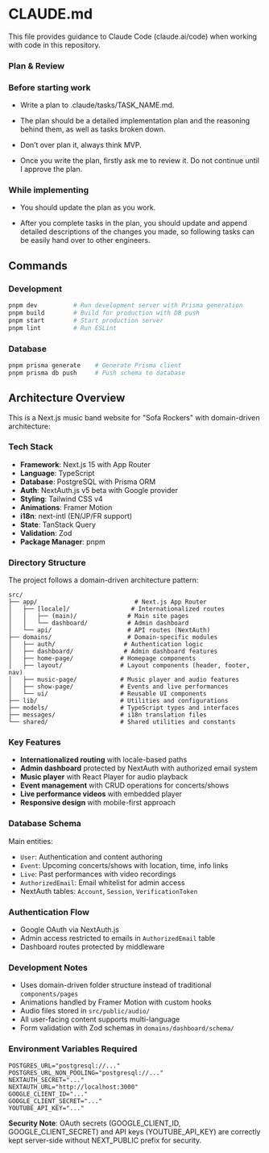 # CLAUDE.md

This file provides guidance to Claude Code (claude.ai/code) when working with code in this repository.

### Plan & Review

### Before starting work

- Write a plan to .claude/tasks/TASK_NAME.md.

- The plan should be a detailed implementation plan and the reasoning behind them, as well as tasks broken down.

- Don’t over plan it, always think MVP.

- Once you write the plan, firstly ask me to review it. Do not continue until I approve the plan.

### While implementing

- You should update the plan as you work.

- After you complete tasks in the plan, you should update and append detailed descriptions of the changes you made, so following tasks can be easily hand over to other engineers.

## Commands

### Development
```bash
pnpm dev          # Run development server with Prisma generation
pnpm build        # Build for production with DB push
pnpm start        # Start production server
pnpm lint         # Run ESLint
```

### Database
```bash
pnpm prisma generate    # Generate Prisma client
pnpm prisma db push     # Push schema to database
```

## Architecture Overview

This is a Next.js music band website for "Sofa Rockers" with domain-driven architecture:

### Tech Stack
- **Framework**: Next.js 15 with App Router
- **Language**: TypeScript
- **Database**: PostgreSQL with Prisma ORM
- **Auth**: NextAuth.js v5 beta with Google provider
- **Styling**: Tailwind CSS v4
- **Animations**: Framer Motion
- **i18n**: next-intl (EN/JP/FR support)
- **State**: TanStack Query
- **Validation**: Zod
- **Package Manager**: pnpm

### Directory Structure

The project follows a domain-driven architecture pattern:

```
src/
├── app/                           # Next.js App Router
│   ├── [locale]/                 # Internationalized routes
│   │   ├── (main)/              # Main site pages
│   │   └── dashboard/           # Admin dashboard
│   └── api/                     # API routes (NextAuth)
├── domains/                     # Domain-specific modules
│   ├── auth/                   # Authentication logic
│   ├── dashboard/              # Admin dashboard features
│   ├── home-page/             # Homepage components
│   ├── layout/                # Layout components (header, footer, nav)
│   ├── music-page/            # Music player and audio features
│   ├── show-page/             # Events and live performances
│   └── ui/                    # Reusable UI components
├── lib/                       # Utilities and configurations
├── models/                    # TypeScript types and interfaces
├── messages/                  # i18n translation files
└── shared/                    # Shared utilities and constants
```

### Key Features
- **Internationalized routing** with locale-based paths
- **Admin dashboard** protected by NextAuth with authorized email system
- **Music player** with React Player for audio playback
- **Event management** with CRUD operations for concerts/shows
- **Live performance videos** with embedded player
- **Responsive design** with mobile-first approach

### Database Schema
Main entities:
- `User`: Authentication and content authoring
- `Event`: Upcoming concerts/shows with location, time, info links
- `Live`: Past performances with video recordings
- `AuthorizedEmail`: Email whitelist for admin access
- NextAuth tables: `Account`, `Session`, `VerificationToken`

### Authentication Flow
- Google OAuth via NextAuth.js
- Admin access restricted to emails in `AuthorizedEmail` table
- Dashboard routes protected by middleware

### Development Notes
- Uses domain-driven folder structure instead of traditional `components/pages`
- Animations handled by Framer Motion with custom hooks
- Audio files stored in `src/public/audio/`
- All user-facing content supports multi-language
- Form validation with Zod schemas in `domains/dashboard/schema/`

### Environment Variables Required
```env
POSTGRES_URL="postgresql://..."
POSTGRES_URL_NON_POOLING="postgresql://..."
NEXTAUTH_SECRET="..."
NEXTAUTH_URL="http://localhost:3000"
GOOGLE_CLIENT_ID="..."
GOOGLE_CLIENT_SECRET="..."
YOUTUBE_API_KEY="..."
```

**Security Note**: OAuth secrets (GOOGLE_CLIENT_ID, GOOGLE_CLIENT_SECRET) and API keys (YOUTUBE_API_KEY) are correctly kept server-side without NEXT_PUBLIC prefix for security.